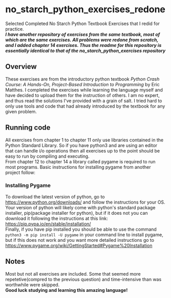 
# no_starch_python_exercises_redone
Selected Completed No Starch Python Textbook Exercises that I redid for practice.  
***I have another repository of exercises from the same textbook, most of which are the same exercises. 
All problems were redone from scratch, and I added chapter 14 exercises. Thus the readme for this repository is essentially identical 
to that of the no_starch_python_exercises repository***
## Overview
These exercises are from the introductory python textbook *Python Crash Course: A Hands-On, Project-Based Introduction to Programming* by Eric Matthes.
I completed the exercises while learning the language myself and have decided to upload them for the instruction of others. I am no expert, 
and thus read the solutions I've provided with a grain of salt. I tried hard to only use tools and code that had already introduced by the textbook for any given problem.
## Running code
All exercises from chapter 1 to chapter 11 only use libraries contained in the Python Standard Library. So if you have python3 and are using an editor that can handle
i/o operations then all exercises up to the point should be easy to run by compiling and executing.  
From chapter 12 to chapter 14 a library called pygame is required to run most programs. Basic instructions for installing pygame from another project follow:
### Installing Pygame
To download the latest version of python, go to https://www.python.org/downloads/ and follow the instructions for your OS.  
Your version of python will likely come with python's standard package installer, pip(package installer for python), but if it does not you can download it following the instructions at this link: https://pip.pypa.io/en/stable/installation/    
Finally, if you have pip installed you should be able to use the command
`python3 -m pip install -U pygame`
in your command line to install pygame, but if this does not work and you want more detailed instructions go to https://www.pygame.org/wiki/GettingStarted#Pygame%20Installation
## Notes
Most but not all exercises are included. Some that seemed more repetetive(compred to the previous question) and time-intensive than was worthwhile were skipped.  
**Good luck studying and learning this amazing language!**
